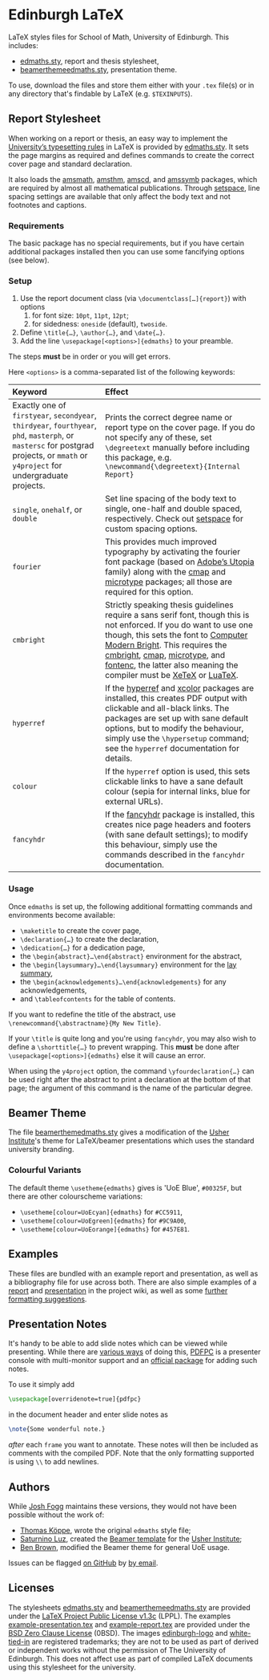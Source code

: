 # Edinburgh LaTeX

LaTeX styles files for School of Math, University of Edinburgh. This includes:

- [edmaths.sty](#report-stylesheet), report and thesis stylesheet,
- [beamerthemeedmaths.sty](#beamer-theme), presentation theme.

To use, download the files and store them either with your `.tex` file(s) or in any directory that's findable by LaTeX (e.g. `$TEXINPUTS`).

## Report Stylesheet

When working on a report or thesis, an easy way to implement the [University’s typesetting rules](https://www.ed.ac.uk/academic-services/students/thesis-submission) in LaTeX is provided by [edmaths.sty](https://github.com/Foggalong/edinburgh-math-latex/blob/master/edmaths.sty). It sets the page margins as required and defines commands to create the correct cover page and standard declaration.

It also loads the [amsmath](https://www.ctan.org/pkg/amsmath), [amsthm](https://www.ctan.org/pkg/amsthm), [amscd](https://www.ctan.org/pkg/amscd), and [amssymb](https://ctan.org/pkg/amsfonts) packages, which are required by almost all mathematical publications. Through [setspace](https://www.ctan.org/pkg/setspace), line spacing settings are available that only affect the body text and not footnotes and captions.

### Requirements

The basic package has no special requirements, but if you have certain additional packages installed then you can use some fancifying options (see below).

### Setup

1. Use the report document class (via `\documentclass[…]{report}`) with options
    1. for font size: `10pt`, `11pt`, `12pt`;
    2. for sidedness: `oneside` (default), `twoside`.
2. Define `\title{…}`, `\author{…}`, and `\date{…}`.
3. Add the line `\usepackage[<options>]{edmaths}` to your preamble.

The steps **must** be in order or you will get errors.

Here `<options>` is a comma-separated list of the following keywords:

| Keyword | Effect |
| :------ | :----- |  
| Exactly one of `firstyear`, `secondyear`, `thirdyear`, `fourthyear`, `phd`, `masterph`, or `mastersc` for postgrad projects, or `mmath` or `y4project` for undergraduate projects. | Prints the correct degree name or report type on the cover page. If you do not specify any of these, set `\degreetext` manually before including this package, e.g. `\newcommand{\degreetext}{Internal Report}` |
| `single`, `onehalf`, or `double` | Set line spacing of the body text to single, one-half and double spaced, respectively. Check out [setspace](https://www.ctan.org/pkg/setspace) for custom spacing options. |
| `fourier` | This provides much improved typography by activating the fourier font package (based on [Adobe’s Utopia](https://fonts.adobe.com/fonts/utopia) family) along with the [cmap](https://www.ctan.org/pkg/cmap) and [microtype](https://www.ctan.org/pkg/microtype) packages; all those are required for this option. |
| `cmbright` | Strictly speaking thesis guidelines require a sans serif font, though this is not enforced. If you do want to use one though, this sets the font to [Computer Modern Bright](https://tug.org/FontCatalogue/computermodernbright/). This requires the [cmbright](https://ctan.org/pkg/cmbright), [cmap](https://www.ctan.org/pkg/cmap), [microtype](https://www.ctan.org/pkg/microtype), and [fontenc](https://ctan.org/pkg/fontenc), the latter also meaning the compiler must be [XeTeX](https://xetex.sourceforge.net/) or [LuaTeX](https://www.luatex.org). |
| `hyperref` | If the [hyperref](https://www.ctan.org/pkg/hyperref) and [xcolor](https://www.ctan.org/pkg/xcolor) packages are installed, this creates PDF output with clickable and all-black links. The packages are set up with sane default options, but to modify the behaviour, simply use the `\hypersetup` command; see the `hyperref` documentation for details. |
| `colour` | If the `hyperref` option is used, this sets clickable links to have a sane default colour (sepia for internal links, blue for external URLs). |
| `fancyhdr` | If the [fancyhdr](https://www.ctan.org/pkg/fancyhdr) package is installed, this creates nice page headers and footers (with sane default settings); to modify this behaviour, simply use the commands described in the `fancyhdr` documentation. |

### Usage

Once `edmaths` is set up, the following additional formatting commands and environments become available:

- `\maketitle` to create the cover page,
- `\declaration{…}` to create the declaration,
- `\dedication{…}` for a dedication page,
- the `\begin{abstract}…\end{abstract}` environment for the abstract,
- the `\begin{laysummary}…\end{laysummary}` environment for the [lay summary](https://www.ed.ac.uk/sites/default/files/atoms/files/lay_summary_in_theses.pdf),
- the `\begin{acknowledgements}…\end{acknowledgements}` for any acknowledgements,
- and `\tableofcontents` for the table of contents.

If you want to redefine the title of the abstract, use `\renewcommand{\abstractname}{My New Title}`.

If your `\title` is quite long and you're using `fancyhdr`, you may also wish to define a `\shorttitle{…}` to prevent wrapping. This **must** be done after `\usepackage[<options>]{edmaths}` else it will cause an error.

When using the `y4project` option, the command `\yfourdeclaration{…}` can be used right after the abstract to print a declaration at the bottom of that page; the argument of this command is the name of the particular degree.

## Beamer Theme  

The file [beamerthemedmaths.sty](https://github.com/Foggalong/edinburgh-math-latex/blob/master/beamerthemeedmaths.sty) gives a modification of the [Usher Institute](https://www.ed.ac.uk/usher)'s theme for LaTeX/beamer presentations which uses the standard university branding.

### Colourful Variants

The default theme `\usetheme{edmaths}` gives is 'UoE Blue', `#00325F`, but there are other colourscheme variations:

- `\usetheme[colour=UoEcyan]{edmaths}` for `#CC5911`,
- `\usetheme[colour=UoEgreen]{edmaths}` for `#9C9A00`,
- `\usetheme[colour=UoEorange]{edmaths}` for `#457E81`.

## Examples

These files are bundled with an example report and presentation, as well as a bibliography file for use across both. There are also simple examples of a [report](https://github.com/Foggalong/edinburgh-math-latex/wiki/Example-Report) and [presentation](https://github.com/Foggalong/edinburgh-math-latex/wiki/Example-Presentation) in the project wiki, as well as some [further formatting suggestions](https://github.com/Foggalong/edinburgh-math-latex/wiki/Further-Suggestions).

## Presentation Notes

It's handy to be able to add slide notes which can be viewed while presenting. While there are [various ways](https://github.com/Foggalong/edinburgh-math-latex/wiki/Beamer-Notes) of doing this, [PDFPC](https://pdfpc.github.io/) is a presenter console with multi-monitor support and an [official package](https://github.com/pdfpc/latex-pdfpc) for adding such notes.

To use it simply add

```latex
\usepackage[overridenote=true]{pdfpc}
```

in the document header and enter slide notes as

```latex
\note{Some wonderful note.}
```

_after_ each `frame` you want to annotate. These notes will then be included as comments with the compiled PDF. Note that the only formatting supported is using `\\` to add newlines.

## Authors

While [Josh Fogg](https://github.com/Foggalong) maintains these versions, they would not have been possible without the work of:

- [Thomas Köppe](https://github.com/tkoeppe), wrote the original `edmaths` style file;
- [Saturnino Luz](https://www.ed.ac.uk/profile/saturnino-luz), created the [Beamer template](https://www.overleaf.com/latex/templates/usher-beamer-theme-new/pwjqsqkzhtsy) for the [Usher Institute](https://www.ed.ac.uk/usher);
- [Ben Brown](https://github.com/bencwbrown), modified the Beamer theme for general UoE usage.

Issues can be flagged [on GitHub](https://github.com/Foggalong/edinburgh-math-latex/issues) by [by email](mailto:j.fogg@ed.ac.uk).

## Licenses

The stylesheets [edmaths.sty](edmaths.sty) and [beamerthemeedmaths.sty](beamerthemeedmaths.sty) are provided under the [LaTeX Project Public License v1.3c](https://choosealicense.com/licenses/lppl-1.3c/) (LPPL). The examples [example-presentation.tex](example-presentation.tex) and [example-report.tex](example-report.tex) are provided under the [BSD Zero Clause License](https://choosealicense.com/licenses/0bsd/) (0BSD). The images [edinburgh-logo](Images/edinburgh-logo.svg) and [white-tied-in](Images/white-tied-in.svg) are registered trademarks; they are not to be used as part of derived or independent works without the permission of The University of Edinburgh. This does not affect use as part of compiled LaTeX documents using this stylesheet for the university.
